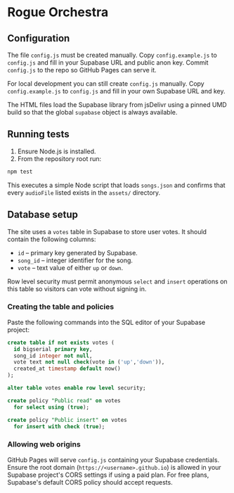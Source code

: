 # Rogue Orchestra

## Configuration

The file `config.js` must be created manually. Copy `config.example.js` to `config.js` and fill in your Supabase URL and public anon key. Commit `config.js` to the repo so GitHub Pages can serve it.

For local development you can still create `config.js` manually. Copy
`config.example.js` to `config.js` and fill in your own Supabase URL and key.

The HTML files load the Supabase library from jsDelivr using a pinned UMD build
so that the global `supabase` object is always available.

## Running tests

1. Ensure Node.js is installed.
2. From the repository root run:

```bash
npm test
```

This executes a simple Node script that loads `songs.json` and confirms that every `audioFile` listed exists in the `assets/` directory.

## Database setup

The site uses a `votes` table in Supabase to store user votes. It should contain
the following columns:

- `id` – primary key generated by Supabase.
- `song_id` – integer identifier for the song.
- `vote` – text value of either `up` or `down`.

Row level security must permit anonymous `select` and `insert` operations on
this table so visitors can vote without signing in.

### Creating the table and policies

Paste the following commands into the SQL editor of your Supabase project:

```sql
create table if not exists votes (
  id bigserial primary key,
  song_id integer not null,
  vote text not null check(vote in ('up','down')),
  created_at timestamp default now()
);

alter table votes enable row level security;

create policy "Public read" on votes
  for select using (true);

create policy "Public insert" on votes
  for insert with check (true);
```

### Allowing web origins

GitHub Pages will serve `config.js` containing your Supabase credentials. Ensure the root domain (`https://<username>.github.io`) is allowed in your Supabase project's CORS settings if using a paid plan. For free plans, Supabase's default CORS policy should accept requests.
